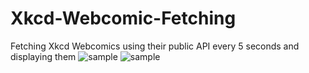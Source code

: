 # Xkcd-Webcomic-Fetching
Fetching Xkcd Webcomics using their public API every 5 seconds and displaying them
![sample](https://ashutoshagrawal2004.github.io/Xkcd-Webcomic-Fetching/Screenshot%20(598).png)
![sample](https://ashutoshagrawal2004.github.io/Xkcd-Webcomic-Fetching/Screenshot%20(599).png)
